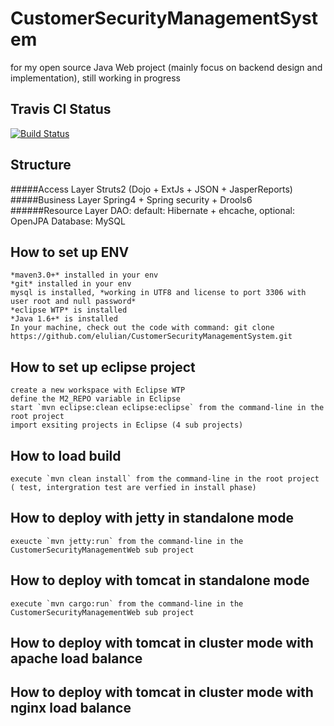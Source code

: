 CustomerSecurityManagementSystem
================================

for my open source Java Web project (mainly focus on backend design and implementation), still working in progress

Travis CI Status
--------------------------------
[![Build Status](https://travis-ci.org/elulian/CustomerSecurityManagementSystem.svg?branch=master)](https://travis-ci.org/elulian/CustomerSecurityManagementSystem)

Structure
--------------------------------
#####Access Layer
Struts2 (Dojo + ExtJs + JSON + JasperReports)
#####Business Layer
Spring4 + Spring security + Drools6
######Resource Layer
DAO: default: Hibernate + ehcache, optional: OpenJPA 
Database: MySQL

How to set up ENV
--------------------------------
    *maven3.0+* installed in your env
    *git* installed in your env
    mysql is installed, *working in UTF8 and license to port 3306 with user root and null password*
    *eclipse WTP* is installed
    *Java 1.6+* is installed
    In your machine, check out the code with command: git clone https://github.com/elulian/CustomerSecurityManagementSystem.git

How to set up eclipse project
--------------------------------
    create a new workspace with Eclipse WTP
    define the M2_REPO variable in Eclipse
    start `mvn eclipse:clean eclipse:eclipse` from the command-line in the root project
    import exsiting projects in Eclipse (4 sub projects)

How to load build
--------------------------------
    execute `mvn clean install` from the command-line in the root project ( test, intergration test are verfied in install phase)

How to deploy with jetty in standalone mode
--------------------------------
    exeucte `mvn jetty:run` from the command-line in the CustomerSecurityManagementWeb sub project

How to deploy with tomcat in standalone mode
--------------------------------
    execute `mvn cargo:run` from the command-line in the CustomerSecurityManagementWeb sub project
    
How to deploy with tomcat in cluster mode with apache load balance
--------------------------------

How to deploy with tomcat in cluster mode with nginx load balance
--------------------------------
